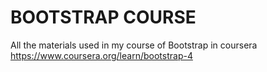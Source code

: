 # BOOTSTRAP COURSE
 All the materials used in my course of Bootstrap in coursera
https://www.coursera.org/learn/bootstrap-4

